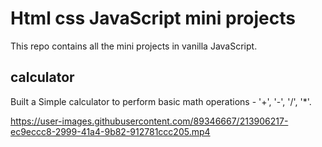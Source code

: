 # Html css JavaScript mini projects

This repo contains all the mini projects in vanilla JavaScript.

## calculator

Built a Simple calculator to perform basic math operations - '+', '-', '/', '*'.


https://user-images.githubusercontent.com/89346667/213906217-ec9eccc8-2999-41a4-9b82-912781ccc205.mp4

